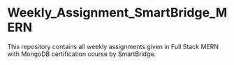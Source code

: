 # Weekly_Assignment_SmartBridge_MERN
This repository contains all weekly assignments given in Full Stack MERN with MongoDB certification course by SmartBridge.
